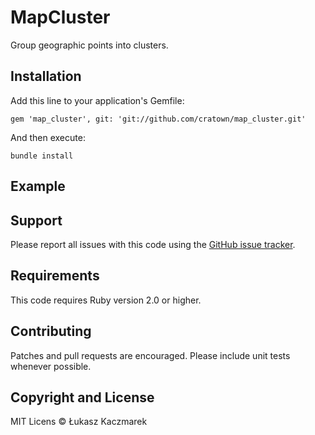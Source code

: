 # MapCluster
Group geographic points into clusters.

## Installation

Add this line to your application's Gemfile:
```
gem 'map_cluster', git: 'git://github.com/cratown/map_cluster.git'
```

And then execute:

```
bundle install
```

## Example


## Support

Please report all issues with this code using the [GitHub issue
tracker](https://github.com/cratown/map_cluster/issues).

## Requirements

This code requires Ruby version 2.0 or higher.

## Contributing

Patches and pull requests are encouraged. Please include unit tests
whenever possible.

## Copyright and License

MIT Licens © Łukasz Kaczmarek
